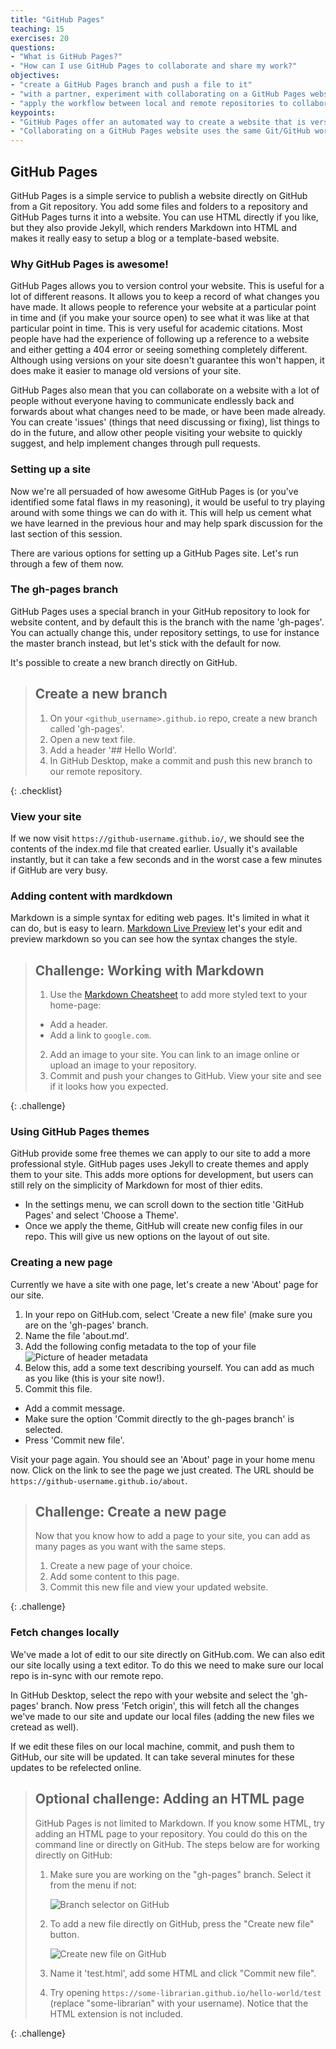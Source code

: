 ```yaml
---
title: "GitHub Pages"
teaching: 15
exercises: 20
questions:
- "What is GitHub Pages?"
- "How can I use GitHub Pages to collaborate and share my work?"
objectives:
- "create a GitHub Pages branch and push a file to it"
- "with a partner, experiment with collaborating on a GitHub Pages website"
- "apply the workflow between local and remote repositories to collaborate on a website"
keypoints:
- "GitHub Pages offer an automated way to create a website that is version controlled and accessible for collaboration"
- "Collaborating on a GitHub Pages website uses the same Git/GitHub workflow you learned for collaborating via a GitHub repository"
---
```


## GitHub Pages

GitHub Pages is a simple service to publish a website directly on GitHub from a Git repository.
You add some files and folders to a repository and GitHub Pages turns it into a website.
You can use HTML directly if you like, but they also provide Jekyll,
which renders Markdown into HTML and makes it really easy to setup a blog or a template-based website.

### Why GitHub Pages is awesome!

GitHub Pages allows you to version control your website. This is useful for a lot of different reasons. It allows you to 
keep a record of what changes you have made. It allows people to reference your website at a particular point in time 
and (if you make your source open) to see what it was like at that particular point in time. This is very useful for 
academic citations. Most people have had the experience of following up a reference to a website and either getting a 
404 error or seeing something completely different. Although using versions on your site doesn't guarantee this won't 
happen, it does make it easier to manage old versions of your site.

GitHub Pages also mean that you can collaborate on a website with a lot of people without everyone having to 
communicate endlessly back and forwards about what changes need to be made, or have been made already. You can create 
'issues' (things that need discussing or fixing), list things to do in the future, and allow other people visiting your 
website to quickly suggest, and help implement changes through pull requests.

### Setting up a site

Now we're all persuaded of how awesome GitHub Pages is (or you've identified some fatal flaws in my reasoning), it 
would be useful to try playing around with some things we can do with it. This will help us cement what we 
have learned in the previous hour and may help spark discussion for the last section of this session.

There are various options for setting up a GitHub Pages site. Let's run through a few of them now.

### The gh-pages branch

GitHub Pages uses a special branch in your GitHub repository to look for website content,
and by default this is the branch with the name 'gh-pages'.
You can actually change this, under repository settings, to use for instance the master branch instead,
but let's stick with the default for now.

It's possible to create a new branch directly on GitHub.

> ## Create a new branch
> 1. On your `<github_username>.github.io` repo, create a new branch called 'gh-pages'.
> 2. Open a new text file.
> 3. Add a header '## Hello World'.
> 2. In GitHub Desktop, make a commit and push this new branch to our remote repository. 
>
{: .checklist}

### View your site

If we now visit `https://github-username.github.io/`,
we should see the contents of the index.md file that created earlier.
Usually it's available instantly, but it can take a few seconds and in the worst case a few minutes if GitHub are very busy.

### Adding content with mardkdown

Markdown is a simple syntax for editing web pages. It's limited in what it can do, but is easy to learn. [Markdown Live Preview](https://markdownlivepreview.com/) let's your edit and preview markdown so you can see how the syntax changes the style.

> ## Challenge: Working with Markdown
> 1. Use the [Markdown Cheatsheet](https://github.com/adam-p/markdown-here/wiki/Markdown-Cheatsheet) to add more styled text to your home-page:
> - Add a header.
> - Add a link to `google.com`.
> 2. Add an image to your site. You can link to an image online or upload an image to your repository. 
> 3. Commit and push your changes to GitHub. View your site and see if it looks how you expected.
>
{: .challenge}

### Using GitHub Pages themes

GitHub provide some free themes we can apply to our site to add a more professional style. GitHub pages uses Jekyll to create themes and apply them to your site. This adds more options for development, but users can still rely on the simplicity of Markdown for most of thier edits.

* In the settings menu, we can scroll down to the section title 'GitHub Pages' and select 'Choose a Theme'. 
* Once we apply the theme, GitHub will create new config files in our repo. This will give us new options on the layout of out site.

### Creating a new page

Currently we have a site with one page, let's create a new 'About' page for our site.

1. In your repo on GitHub.com, select 'Create a new file' (make sure you are on the 'gh-pages' branch.
2. Name the file 'about.md'.
3. Add the following config metadata to the top of your file
![Picture of header metadata]()
4. Below this, add a some text describing yourself. You can add as much as you like (this is your site now!).
5. Commit this file.
- Add a commit message.
- Make sure the option 'Commit directly to the gh-pages branch' is selected.
- Press 'Commit new file'.

Visit your page again. You should see an 'About' page in your home menu now. Click on the link to see the page we just created. The URL should be `https://github-username.github.io/about`. 

> ## Challenge: Create a new page
> Now that you know how to add a page to your site, you can add as many pages as you want with the same steps. 
>
> 1. Create a new page of your choice.
> 2. Add some content to this page.
> 3. Commit this new file and view your updated website.
>
{: .challenge}

### Fetch changes locally

We've made a lot of edit to our site directly on GitHub.com. We can also edit our site locally using a text editor. To do this we need to make sure our local repo is in-sync with our remote repo.

In GitHub Desktop, select the repo with your website and select the 'gh-pages' branch. Now press 'Fetch origin', this will fetch all the changes we've made to our site and update our local files (adding the new files we cretead as well). 

If we edit these files on our local machine, commit, and push them to GitHub, our site will be updated. It can take several minutes for these updates to be refelected online. 

> ## Optional challenge: Adding an HTML page
>
> GitHub Pages is not limited to Markdown. If you know some HTML, try adding an HTML page
> to your repository. You could do this on the command line or directly on GitHub. The
> steps below are for working directly on GitHub:
>
> 1. Make sure you are working on the "gh-pages" branch. Select it from the menu if not:
>
>    ![Branch selector on GitHub](../fig/github-gh-pages.png)
>
> 2. To add a new file directly on GitHub, press the "Create new file" button. 
>
>    ![Create new file on GitHub](../fig/github-create-new-file.png)
>
> 3. Name it 'test.html', add some HTML and click "Commit new file".
> 4. Try opening `https://some-librarian.github.io/hello-world/test`
>    (replace "some-librarian" with your username).
>    Notice that the HTML extension is not included.
>
{: .challenge}
